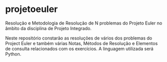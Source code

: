 projetoeuler
============

Resolução e Metodologia de Resolução de N problemas do Projeto Euler no âmbito da disciplina de Projeto Integrado.

Neste repositório constarão as resoluções de vários dos problemas do Project Euler e também várias Notas, Métodos de Resolução e Elementos de consulta relacionados com os exercícios.
A linguagem utilizada será Python.
